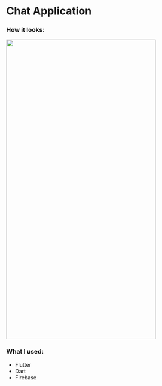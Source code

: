 # **Chat Application**

### How it looks:

<img src="https://github.com/DenisGrishkevich/flash_chat/blob/main/images/Screenshot.png" data-canonical-src="https://github.com/DenisGrishkevich/flash_chat/blob/main/images/Screenshot.png" width="400" height="800" />

### **What I used:**
- Flutter
- Dart
- Firebase
